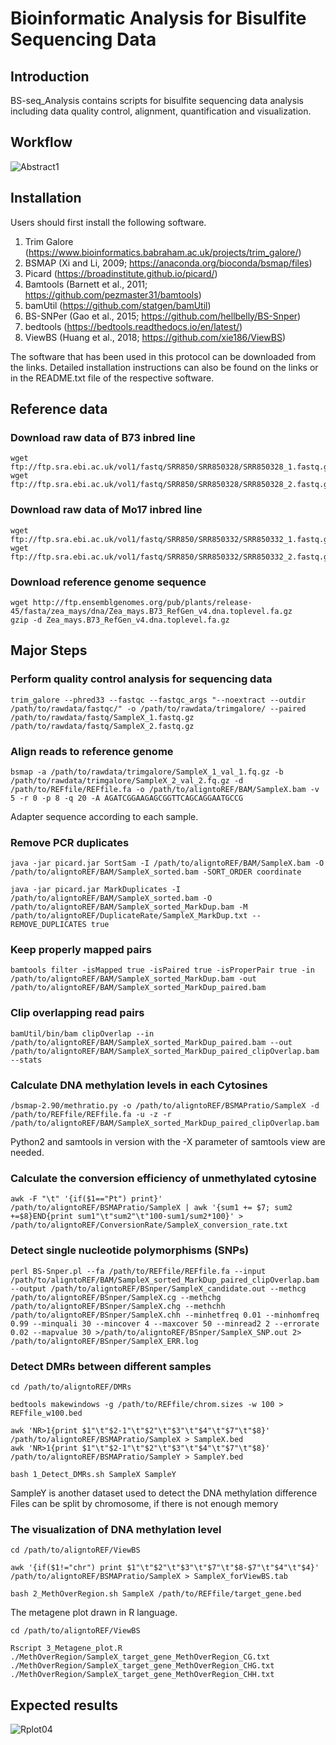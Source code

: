 # Bioinformatic Analysis for Bisulfite Sequencing Data

## Introduction
BS-seq_Analysis contains scripts for bisulfite sequencing data analysis including data quality control, alignment, quantification and visualization.

## Workflow
![Abstract1](https://user-images.githubusercontent.com/108569109/212268254-fbf19d05-ee8a-44e2-93fd-67d609ef3e05.png)

## Installation
Users should first install the following software.

1.	Trim Galore (https://www.bioinformatics.babraham.ac.uk/projects/trim_galore/) 
2.	BSMAP (Xi and Li, 2009; https://anaconda.org/bioconda/bsmap/files)
3.	Picard (https://broadinstitute.github.io/picard/)
4.	Bamtools (Barnett et al., 2011; https://github.com/pezmaster31/bamtools)
5.	bamUtil (https://github.com/statgen/bamUtil)
6.	BS-SNPer (Gao et al., 2015; https://github.com/hellbelly/BS-Snper)
7.	bedtools (https://bedtools.readthedocs.io/en/latest/)
8.	ViewBS (Huang et al., 2018; https://github.com/xie186/ViewBS)

The software that has been used in this protocol can be downloaded from the links. Detailed installation instructions can also be found on the links or in the README.txt file of the respective software.

## Reference data
### Download raw data of B73 inbred line
```
wget ftp://ftp.sra.ebi.ac.uk/vol1/fastq/SRR850/SRR850328/SRR850328_1.fastq.gz  
wget ftp://ftp.sra.ebi.ac.uk/vol1/fastq/SRR850/SRR850328/SRR850328_2.fastq.gz
```
### Download raw data of Mo17 inbred line
```
wget ftp://ftp.sra.ebi.ac.uk/vol1/fastq/SRR850/SRR850332/SRR850332_1.fastq.gz
wget ftp://ftp.sra.ebi.ac.uk/vol1/fastq/SRR850/SRR850332/SRR850332_2.fastq.gz
```
### Download reference genome sequence
```
wget http://ftp.ensemblgenomes.org/pub/plants/release-45/fasta/zea_mays/dna/Zea_mays.B73_RefGen_v4.dna.toplevel.fa.gz
gzip -d Zea_mays.B73_RefGen_v4.dna.toplevel.fa.gz
```

## Major Steps
### Perform quality control analysis for sequencing data
```
trim_galore --phred33 --fastqc --fastqc_args "--noextract --outdir /path/to/rawdata/fastqc/" -o /path/to/rawdata/trimgalore/ --paired /path/to/rawdata/fastq/SampleX_1.fastq.gz /path/to/rawdata/fastq/SampleX_2.fastq.gz
```

### Align reads to reference genome
```
bsmap -a /path/to/rawdata/trimgalore/SampleX_1_val_1.fq.gz -b /path/to/rawdata/trimgalore/SampleX_2_val_2.fq.gz -d /path/to/REFfile/REFfile.fa -o /path/to/aligntoREF/BAM/SampleX.bam -v 5 -r 0 -p 8 -q 20 -A AGATCGGAAGAGCGGTTCAGCAGGAATGCCG
```
Adapter sequence according to each sample.

### Remove PCR duplicates
```
java -jar picard.jar SortSam -I /path/to/aligntoREF/BAM/SampleX.bam -O /path/to/aligntoREF/BAM/SampleX_sorted.bam -SORT_ORDER coordinate

java -jar picard.jar MarkDuplicates -I /path/to/aligntoREF/BAM/SampleX_sorted.bam -O /path/to/aligntoREF/BAM/SampleX_sorted_MarkDup.bam -M /path/to/aligntoREF/DuplicateRate/SampleX_MarkDup.txt --REMOVE_DUPLICATES true
```

### Keep properly mapped pairs
```
bamtools filter -isMapped true -isPaired true -isProperPair true -in /path/to/aligntoREF/BAM/SampleX_sorted_MarkDup.bam -out /path/to/aligntoREF/BAM/SampleX_sorted_MarkDup_paired.bam
```

### Clip overlapping read pairs
```
bamUtil/bin/bam clipOverlap --in /path/to/aligntoREF/BAM/SampleX_sorted_MarkDup_paired.bam --out /path/to/aligntoREF/BAM/SampleX_sorted_MarkDup_paired_clipOverlap.bam --stats
```

### Calculate DNA methylation levels in each Cytosines
```
/bsmap-2.90/methratio.py -o /path/to/aligntoREF/BSMAPratio/SampleX -d /path/to/REFfile/REFfile.fa -u -z -r /path/to/aligntoREF/BAM/SampleX_sorted_MarkDup_paired_clipOverlap.bam
```
Python2 and samtools in version with the -X parameter of samtools view are needed.

### Calculate the conversion efficiency of unmethylated cytosine
```
awk -F "\t" '{if($1=="Pt") print}' /path/to/aligntoREF/BSMAPratio/SampleX | awk '{sum1 += $7; sum2 +=$8}END{print sum1"\t"sum2"\t"100-sum1/sum2*100}' > /path/to/aligntoREF/ConversionRate/SampleX_conversion_rate.txt
```

### Detect single nucleotide polymorphisms (SNPs) 
```
perl BS-Snper.pl --fa /path/to/REFfile/REFfile.fa --input /path/to/aligntoREF/BAM/SampleX_sorted_MarkDup_paired_clipOverlap.bam --output /path/to/aligntoREF/BSnper/SampleX_candidate.out --methcg /path/to/aligntoREF/BSnper/SampleX.cg --methchg /path/to/aligntoREF/BSnper/SampleX.chg --methchh /path/to/aligntoREF/BSnper/SampleX.chh --minhetfreq 0.01 --minhomfreq 0.99 --minquali 30 --mincover 4 --maxcover 50 --minread2 2 --errorate 0.02 --mapvalue 30 >/path/to/aligntoREF/BSnper/SampleX_SNP.out 2> /path/to/aligntoREF/BSnper/SampleX_ERR.log
```

### Detect DMRs between different samples
```
cd /path/to/aligntoREF/DMRs

bedtools makewindows -g /path/to/REFfile/chrom.sizes -w 100 > REFfile_w100.bed

awk 'NR>1{print $1"\t"$2-1"\t"$2"\t"$3"\t"$4"\t"$7"\t"$8}' /path/to/aligntoREF/BSMAPratio/SampleX > SampleX.bed
awk 'NR>1{print $1"\t"$2-1"\t"$2"\t"$3"\t"$4"\t"$7"\t"$8}' /path/to/aligntoREF/BSMAPratio/SampleY > SampleY.bed

bash 1_Detect_DMRs.sh SampleX SampleY
```
SampleY is another dataset used to detect the DNA methylation difference  
Files can be split by chromosome, if there is not enough memory

### The visualization of DNA methylation level
```
cd /path/to/aligntoREF/ViewBS

awk '{if($1!="chr") print $1"\t"$2"\t"$3"\t"$7"\t"$8-$7"\t"$4"\t"$4}' /path/to/aligntoREF/BSMAPratio/SampleX > SampleX_forViewBS.tab

bash 2_MethOverRegion.sh SampleX /path/to/REFfile/target_gene.bed
```

The metagene plot drawn in R language.
```
cd /path/to/aligntoREF/ViewBS

Rscript 3_Metagene_plot.R ./MethOverRegion/SampleX_target_gene_MethOverRegion_CG.txt ./MethOverRegion/SampleX_target_gene_MethOverRegion_CHG.txt ./MethOverRegion/SampleX_target_gene_MethOverRegion_CHH.txt
```
## Expected results
![Rplot04](https://user-images.githubusercontent.com/108569109/178265151-8ca83c79-3a01-4f68-bc26-e9bc4266ed4d.png)
